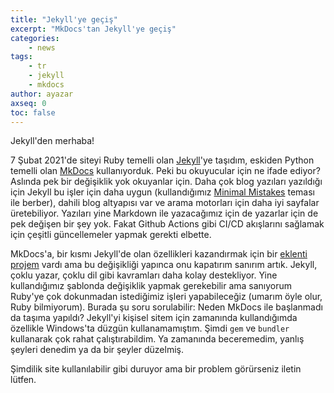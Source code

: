 ```yaml
---
title: "Jekyll'ye geçiş"
excerpt: "MkDocs'tan Jekyll'ye geçiş"
categories:
    - news
tags:
    - tr
    - jekyll
    - mkdocs
author: ayazar
axseq: 0
toc: false
---
```


Jekyll'den merhaba!

7 Şubat 2021'de siteyi Ruby temelli olan [Jekyll](https://jekyllrb.com/)'ye
taşıdım, eskiden Python temelli olan [MkDocs](https://www.mkdocs.org/)
kullanıyorduk. Peki bu okuyucular için ne ifade ediyor? Aslında pek bir
değişiklik yok okuyanlar için. Daha çok blog yazıları yazıldığı için Jekyll bu
işler için daha uygun (kullandığımız [Minimal
Mistakes](https://mmistakes.github.io/minimal-mistakes/) teması ile berber),
dahili blog altyapısı var ve arama motorları için daha iyi sayfalar
üretebiliyor. Yazıları yine Markdown ile yazacağımız için de yazarlar için de
pek değişen bir şey yok. Fakat Github Actions gibi CI/CD akışlarını sağlamak
için çeşitli güncellemeler yapmak gerekti elbette.

MkDocs'a, bir kısmı Jekyll'de olan özellikleri kazandırmak için bir [eklenti
projem](https://github.com/asynx-dev/mkdocs-asynx-plugin) vardı ama bu
değişikliği yapınca onu kapatırım sanırım artık. Jekyll, çoklu yazar, çoklu dil
gibi kavramları daha kolay destekliyor. Yine kullandığımız şablonda değişiklik
yapmak gerekebilir ama sanıyorum Ruby'ye çok dokunmadan istediğimiz işleri
yapabileceğiz (umarım öyle olur, Ruby bilmiyorum). Burada şu soru sorulabilir:
Neden MkDocs ile başlanmadı da taşıma yapıldı? Jekyll'yi kişisel sitem için
zamanında kullandığımda özellikle Windows'ta düzgün kullanamamıştım. Şimdi `gem`
ve `bundler` kullanarak çok rahat çalıştırabildim. Ya zamanında beceremedim,
yanlış şeyleri denedim ya da bir şeyler düzelmiş.

Şimdilik site kullanılabilir gibi duruyor ama bir problem görürseniz iletin
lütfen.
